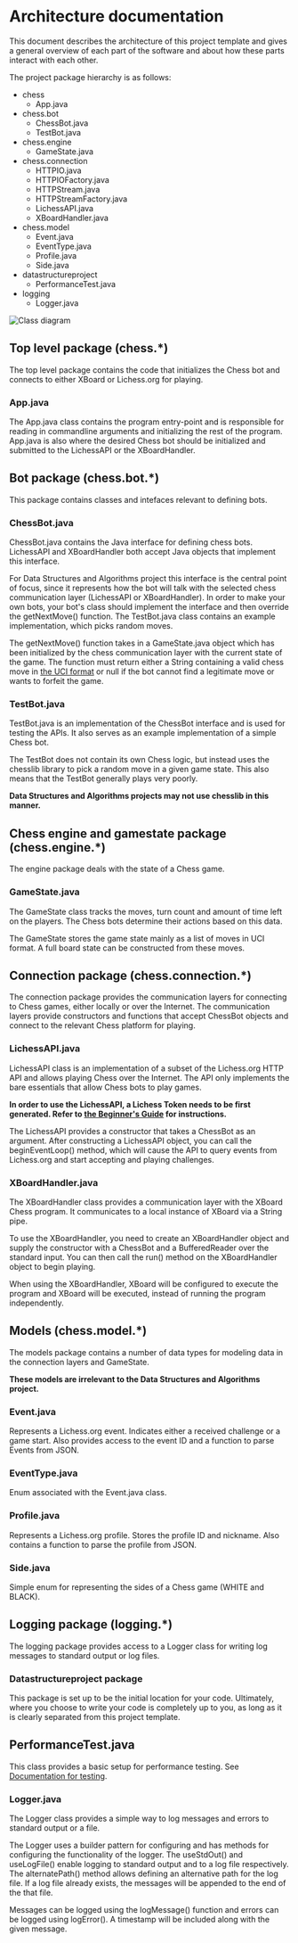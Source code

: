 # Architecture documentation

This document describes the architecture of this project template and gives a general overview of
each part of the software and about how these parts interact with each other.

The project package hierarchy is as follows:

- chess
    - App.java
- chess.bot
    - ChessBot.java
    - TestBot.java
- chess.engine
    - GameState.java
- chess.connection
    - HTTPIO.java
    - HTTPIOFactory.java
    - HTTPStream.java
    - HTTPStreamFactory.java
    - LichessAPI.java
    - XBoardHandler.java
- chess.model
    - Event.java
    - EventType.java
    - Profile.java 
    - Side.java
- datastructureproject
    - PerformanceTest.java
- logging
    - Logger.java 

![Class diagram](https://raw.githubusercontent.com/TiraLabra/chess/architecture-docs/documentation/pics/Architecture.png)

## Top level package (chess.*)

The top level package contains the code that initializes the Chess bot and connects to
either XBoard or Lichess.org for playing.

### App.java

The App.java class contains the program entry-point and is responsible for reading in
commandline arguments and initializing the rest of the program. App.java is also
where the desired Chess bot should be initialized and submitted to the LichessAPI
or the XBoardHandler.

## Bot package (chess.bot.*)

This package contains classes and intefaces relevant to defining bots.

### ChessBot.java

ChessBot.java contains the Java interface for defining chess bots. LichessAPI and XBoardHandler
both accept Java objects that implement this interface.

For Data Structures and Algorithms project this interface is the central point of focus, since
it represents how the bot will talk with the selected chess communication layer (LichessAPI or XBoardHandler).
In order to make your own bots, your bot's class should implement the interface and then override the 
getNextMove() function. The TestBot.java class contains an example implementation, which picks random moves.

The getNextMove() function takes in a GameState.java object which has been initialized by the chess
communication layer with the current state of the game. The function must return either a String containing a valid
chess move in [the UCI format](https://en.wikipedia.org/wiki/Universal_Chess_Interface) or null if
the bot cannot find a legitimate move or wants to forfeit the game.

### TestBot.java

TestBot.java is an implementation of the ChessBot interface and is used for testing the APIs.
It also serves as an example implementation of a simple Chess bot.

The TestBot does not contain its own Chess logic, but instead uses the chesslib library to
pick a random move in a given game state. This also means that the TestBot generally plays
very poorly.

**Data Structures and Algorithms projects may not use chesslib in this manner.**

## Chess engine and gamestate package (chess.engine.*)

The engine package deals with the state of a Chess game.

### GameState.java

The GameState class tracks the moves, turn count and amount of time left on the players.
The Chess bots determine their actions based on this data.

The GameState stores the game state mainly as a list of moves in UCI format. A full board state
can be constructed from these moves.

## Connection package (chess.connection.*)

The connection package provides the communication layers for connecting to Chess games, either locally
or over the Internet. The communication layers provide constructors and functions that accept ChessBot
objects and connect to the relevant Chess platform for playing.

### LichessAPI.java

LichessAPI class is an implementation of a subset of the Lichess.org HTTP API and allows playing Chess over
the Internet. The API only implements the bare essentials that allow Chess bots to play games.

**In order to use the LichessAPI, a Lichess Token needs to be first generated. Refer to [the Beginner's Guide](https://github.com/TiraLabra/chess/blob/architecture-docs/documentation/Beginners_guide.md)
for instructions.**

The LichessAPI provides a constructor that takes a ChessBot as an argument. After constructing a LichessAPI
object, you can call the beginEventLoop() method, which will cause the API to query events from Lichess.org
and start accepting and playing challenges.

### XBoardHandler.java

The XBoardHandler class provides a communication layer with the XBoard Chess program. It communicates to
a local instance of XBoard via a String pipe.

To use the XBoardHandler, you need to create an XBoardHandler object and supply the constructor with a
ChessBot and a BufferedReader over the standard input. You can then call the run() method on the
XBoardHandler object to begin playing.

When using the XBoardHandler, XBoard will be configured to execute the program and XBoard will be
executed, instead of running the program independently.

## Models (chess.model.*)

The models package contains a number of data types for modeling data in the connection layers and GameState.

**These models are irrelevant to the Data Structures and Algorithms project.**

### Event.java

Represents a Lichess.org event. Indicates either a received challenge or a game start.
Also provides access to the event ID and a function to parse Events from JSON.

### EventType.java

Enum associated with the Event.java class.

### Profile.java

Represents a Lichess.org profile. Stores the profile ID and nickname.
Also contains a function to parse the profile from JSON.

### Side.java

Simple enum for representing the sides of a Chess game (WHITE and BLACK).

## Logging package (logging.*)

The logging package provides access to a Logger class for writing log messages to standard output or log files.

### Datastructureproject package

This package is set up to be the initial location for your code. Ultimately, where you choose to write your code is completely up to you, as long as it is clearly separated from this project template. 

## PerformanceTest.java

This class provides a basic setup for performance testing. See [Documentation for testing](https://github.com/TiraLabra/chess/blob/master/documentation/testing.md).

### Logger.java

The Logger class provides a simple way to log messages and errors to standard output or a file.

The Logger uses a builder pattern for configuring and has methods for configuring the functionality of the logger. The useStdOut() and useLogFile() enable logging to standard output and to a log file respectively. The alternatePath() method allows defining an alternative path for the log file. If a log file already exists, the messages will be appended to the end of the that file.

Messages can be logged using the logMessage() function and errors can be logged using logError().
A timestamp will be included along with the given message.
